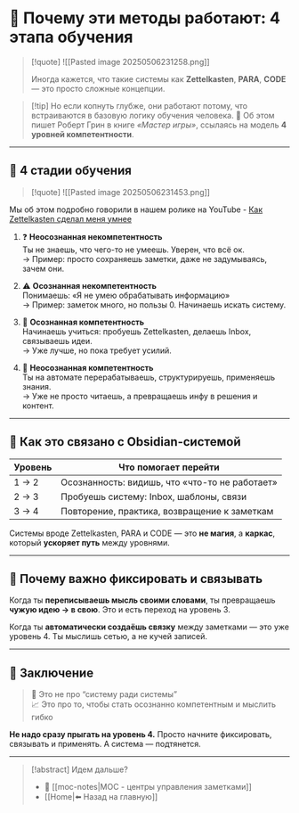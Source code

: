 # 🎯 Почему эти методы работают: 4 этапа обучения

>[!quote] ![[Pasted image 20250506231258.png]]
>
>Иногда кажется, что такие системы как **Zettelkasten**, **PARA**, **CODE** — это просто сложные концепции. 

>[!tip] Но если копнуть глубже, они работают потому, что встраиваются в базовую логику обучения человека.
>📖 Об этом пишет Роберт Грин в книге _«Мастер игры»_, ссылаясь на модель **4 уровней компетентности**.

---

## 🧠 4 стадии обучения

>[!quote] ![[Pasted image 20250506231453.png]]

Мы об этом подробно говорили в нашем ролике на YouTube - [Как Zettelkasten сделал меня умнее](https://www.youtube.com/watch?v=fvOnc2xA2v4) 

1. ❓ **Неосознанная некомпетентность**  
    Ты не знаешь, что чего-то не умеешь. Уверен, что всё ок.  
    → Пример: просто сохраняешь заметки, даже не задумываясь, зачем они.
    
2. ⚠️ **Осознанная некомпетентность**  
    Понимаешь: «Я не умею обрабатывать информацию»  
    → Пример: заметок много, но пользы 0. Начинаешь искать систему.
    
3. 🧪 **Осознанная компетентность**  
    Начинаешь учиться: пробуешь Zettelkasten, делаешь Inbox, связываешь идеи.  
    → Уже лучше, но пока требует усилий.
    
4. 🤖 **Неосознанная компетентность**  
    Ты на автомате перерабатываешь, структурируешь, применяешь знания.  
    → Уже не просто читаешь, а превращаешь инфу в решения и контент.
    

---

## 📌 Как это связано с Obsidian-системой

| Уровень | Что помогает перейти                           |
| ------- | ---------------------------------------------- |
| 1 → 2   | Осознанность: видишь, что «что-то не работает» |
| 2 → 3   | Пробуешь систему: Inbox, шаблоны, связи        |
| 3 → 4   | Повторение, практика, возвращение к заметкам   |

Системы вроде Zettelkasten, PARA и CODE — это **не магия**, а **каркас**, который **ускоряет путь** между уровнями.

---

## 🎯 Почему важно фиксировать и связывать

Когда ты **переписываешь мысль своими словами**, ты превращаешь **чужую идею → в свою**. Это и есть переход на уровень 3.

Когда ты **автоматически создаёшь связку** между заметками — это уже уровень 4. Ты мыслишь сетью, а не кучей записей.

---
## 🚀 Заключение


> 🧠 Это не про “систему ради системы”  
> 📈 Это про то, чтобы стать осознанно компетентным и мыслить гибко

**Не надо сразу прыгать на уровень 4.** Просто начните фиксировать, связывать и применять. А система — подтянется.

---

> [!abstract] Идем дальше?
> - 🧠 [[moc-notes|MOC - центры управления заметками]]
> - [[Home|⬅️ Назад на главную]]